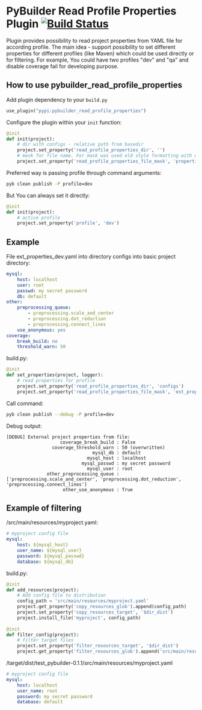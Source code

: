                                    PyBuilder Read Profile Properties Plugin [![Build Status](https://travis-ci.org/AlexeySanko/pybuilder_read_profile_properties.svg?branch=master)](https://travis-ci.org/AlexeySanko/pybuilder_read_profile_properties)
=======================

Plugin provides possibility to read project properties from YAML file for according profile.
The main idea - support possibility to set different properties for different profiles (like Maven) which could be used directly or for filtering.
For example, You could have two profiles "dev" and "qa" and disable coverage fail for developing purpose.

How to use pybuilder_read_profile_properties
----------------------------------

Add plugin dependency to your `build.py`
```python
use_plugin("pypi:pybuilder_read_profile_properties")
```

Configure the plugin within your `init` function:
```python
@init
def init(project):
    # dir with configs - relative path from basedir
    project.set_property('read_profile_properties_dir', '')
    # mask for file name. For mask was used old style formatting with one string specifier.
    project.set_property('read_profile_properties_file_mask', 'properties_%s.yaml')
```

Preferred way is passing profile through command arguments:
```bash
pyb clean publish -P profile=dev
```
But You can always set it directly:
```python
@init
def init(project):
    # active profile
    project.set_property('profile', 'dev')
```

Example
----------------------------------
File ext_properties_dev.yaml into directory configs into basic project directory:
```yaml
mysql:
    host: localhost
    user: root
    passwd: my secret password
    db: default
other:
    preprocessing_queue:
        - preprocessing.scale_and_center
        - preprocessing.dot_reduction
        - preprocessing.connect_lines
    use_anonymous: yes
coverage:
    break_build: no
    threshold_warn: 50
```

build.py:
```python
@init
def set_properties(project, logger):
    # read properties for profile
    project.set_property('read_profile_properties_dir', 'configs')
    project.set_property('read_profile_properties_file_mask', 'ext_properties_%s.yaml')
```

Call command:
```bash
pyb clean publish --debug -P profile=dev
```

Debug output:
```
[DEBUG] External project properties from file: 
                    coverage_break_build : False
                 coverage_threshold_warn : 50 (overwritten)
                                mysql_db : default
                              mysql_host : localhost
                            mysql_passwd : my secret password
                              mysql_user : root
               other_preprocessing_queue : ['preprocessing.scale_and_center', 'preprocessing.dot_reduction', 'preprocessing.connect_lines']
                     other_use_anonymous : True
```

Example of filtering
----------------------------------

/src/main/resources/myproject.yaml:
```yaml
# myproject config file
mysql:
    host: ${mysql_host}
    user_name: ${mysql_user}
    password: ${mysql_passwd}
    database: ${mysql_db}
```

build.py:
```python
@init
def add_resources(project):
    # Add config file to distribution
    config_path = 'src/main/resources/myproject.yaml'
    project.get_property('copy_resources_glob').append(config_path)
    project.set_property('copy_resources_target', '$dir_dist')
    project.install_file('myproject', config_path)
    
@init
def filter_config(project):
    # filter target files
    project.set_property('filter_resources_target', '$dir_dist')
    project.get_property('filter_resources_glob').append('src/main/resources/myproject.yaml')
```

/target/dist/test_pybuilder-0.1.1/src/main/resources/myproject.yaml
```yaml
# myproject config file
mysql:
    host: localhost
    user_name: root
    password: my secret password
    database: default
```